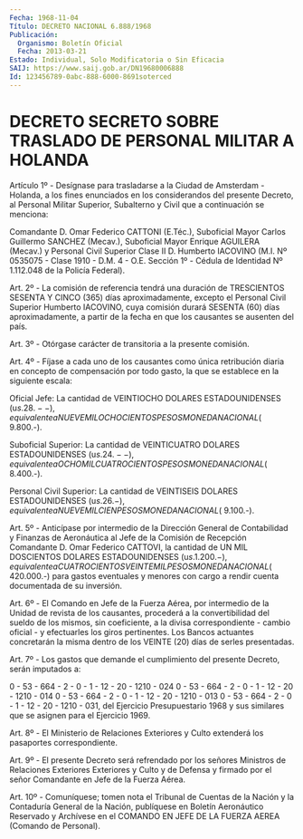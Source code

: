 ```yaml
---
Fecha: 1968-11-04
Título: DECRETO NACIONAL 6.888/1968
Publicación:
  Organismo: Boletín Oficial
  Fecha: 2013-03-21
Estado: Individual, Solo Modificatoria o Sin Eficacia
SAIJ: https://www.saij.gob.ar/DN19680006888
Id: 123456789-0abc-888-6000-8691soterced
---
```

# DECRETO SECRETO SOBRE TRASLADO DE PERSONAL MILITAR A HOLANDA

<a id="1"></a>
Artículo 1º - Desígnase para trasladarse a la Ciudad de Amsterdam - Holanda, a los fines enunciados en los considerandos del presente  Decreto, al Personal Militar Superior, Subalterno y Civil que a continuación se menciona:

Comandante D. Omar Federico CATTONI (E.Téc.), Suboficial Mayor Carlos Guillermo SANCHEZ (Mecav.), Suboficial Mayor Enrique AGUILERA (Mecav.) y Personal Civil Superior Clase II D. Humberto IACOVINO (M.I. Nº 0535075 - Clase 1910 - D.M. 4 - O.E. Sección 1º - Cédula de Identidad Nº 1.112.048 de la Policía Federal).

<a id="2"></a>
Art. 2º - La comisión de referencia tendrá una duración de TRESCIENTOS SESENTA Y CINCO (365) días aproximadamente, excepto el Personal Civil Superior Humberto IACOVINO, cuya comisión durará SESENTA (60) días aproximadamente, a partir de la fecha en que los causantes se ausenten del país.

<a id="3"></a>
Art. 3º - Otórgase carácter de transitoria a la presente comisión.

<a id="4"></a>
Art. 4º - Fíjase a cada uno de los causantes como única retribución diaria en concepto de compensación por todo gasto, la que se establece en la siguiente escala:

Oficial Jefe: La cantidad de VEINTIOCHO DOLARES ESTADOUNIDENSES (u$s. 28.--), equivalente a NUEVE MIL OCHOCIENTOS PESOS MONEDA NACIONAL ($ 9.800.-).

Suboficial Superior: La cantidad de VEINTICUATRO DOLARES ESTADOUNIDENSES (u$s. 24.--), equivalente a OCHO MIL CUATROCIENTOS PESOS MONEDA NACIONAL ($ 8.400.-).

Personal Civil Superior: La cantidad de VEINTISEIS DOLARES ESTADOUNIDENSES (u$s.26.-), equivalente a NUEVE MIL CIEN PESOS MONEDA NACIONAL ($ 9.100.-).

<a id="5"></a>
Art. 5º - Anticípase por intermedio de la Dirección General de Contabilidad y Finanzas de Aeronáutica al Jefe de la Comisión de Recepción Comandante D. Omar Federico CATTOVI, la cantidad de UN MIL DOSCIENTOS DOLARES ESTADOUNIDENSES (u$s. 1.200.-), equivalente a CUATROCIENTOS VEINTE MIL PESOS MONEDA NACIONAL ($ 420.000.-) para gastos eventuales y menores con cargo a rendir cuenta documentada de su inversión.

<a id="6"></a>
Art. 6º - El Comando en Jefe de la Fuerza Aérea, por intermedio de la Unidad de revista de los causantes, procederá a la convertibilidad del sueldo de los mismos, sin coeficiente, a la divisa correspondiente - cambio oficial - y efectuarles los giros pertinentes. Los Bancos actuantes concretarán la misma dentro de los VEINTE (20) días de serles presentadas.

<a id="7"></a>
Art. 7º - Los gastos que demande el cumplimiento del presente Decreto, serán imputados a:

0 - 53 - 664 - 2 - 0 - 1 - 12 - 20 - 1210 - 024  0 - 53 - 664 - 2 - 0 - 1 - 12 - 20 - 1210 - 014 0 - 53 - 664 - 2 - 0 - 1 - 12 - 20 - 1210 - 013 0 - 53 - 664 - 2 - 0 - 1 - 12 - 20 - 1210 - 031, del Ejercicio Presupuestario 1968 y sus similares que se asignen para el Ejercicio 1969.

<a id="8"></a>
Art. 8º - El Ministerio de Relaciones Exteriores y Culto extenderá los pasaportes correspondiente.

<a id="9"></a>
Art. 9º - El presente Decreto será refrendado por los señores Ministros de Relaciones Exteriores Exteriores y Culto y de Defensa y firmado por el señor Comandante en Jefe de la Fuerza Aérea.

<a id="10"></a>
Art. 10º - Comuníquese; tomen nota el Tribunal de Cuentas de la Nación y la Contaduría General de la Nación, publíquese en Boletín Aeronáutico Reservado y Archívese en el COMANDO EN JEFE DE LA FUERZA AEREA (Comando de Personal).